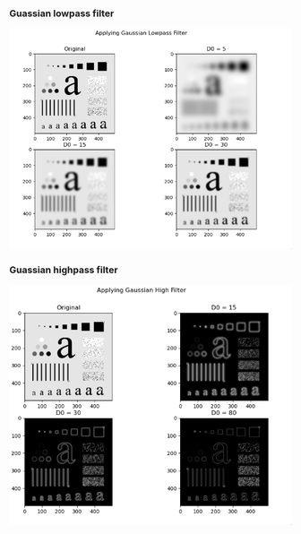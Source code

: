 ### Guassian lowpass filter

![filter](screenshot.png)

### Guassian highpass filter

![filter](screenshot-high.png)
